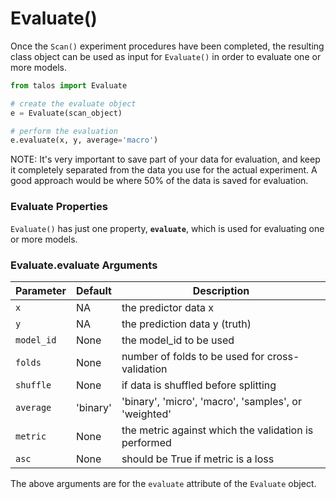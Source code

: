 # Evaluate()

Once the `Scan()` experiment procedures have been completed, the resulting class object can be used as input for `Evaluate()` in order to evaluate one or more models.

```python
from talos import Evaluate

# create the evaluate object
e = Evaluate(scan_object)

# perform the evaluation
e.evaluate(x, y, average='macro')
```

NOTE: It's very important to save part of your data for evaluation, and keep it completely separated from the data you use for the actual experiment. A good approach would be where 50% of the data is saved for evaluation.

### Evaluate Properties

`Evaluate()` has just one property, **`evaluate`**, which is used for evaluating one or more models.

### Evaluate.evaluate Arguments

Parameter | Default | Description
--------- | ------- | -----------
`x` | NA | the predictor data x
`y` | NA | the prediction data y (truth)
`model_id` | None | the model_id to be used
`folds` | None | number of folds to be used for cross-validation
`shuffle` | None | if data is shuffled before splitting
`average` | 'binary' | 'binary', 'micro', 'macro', 'samples', or 'weighted'
`metric` | None | the metric against which the validation is performed
`asc` | None | should be True if metric is a loss

The above arguments are for the <code>evaluate</code> attribute of the <code>Evaluate</code> object.
